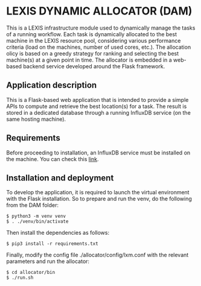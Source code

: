 # LEXIS DYNAMIC ALLOCATOR (DAM)
This is a LEXIS infrastructure module used to dynamically manage the tasks of a running workflow. Each task is dynamically allocated to the best machine in the LEXIS resource pool, considering various performance criteria (load on the machines, number of used cores, etc.). The allocation olicy is based on a greedy strategy for ranking and selecting the best machine(s) at a given point in time. The allocator is embedded in a web-based backend service developed around the Flask framework. 

## Application description
This is a Flask-based web application that is intended to provide a simple APIs to compute and retrieve the best location(s) for a task. The result is stored in a dedicated database through a running InfluxDB service (on the same hosting machine).

## Requirements
Before proceeding to installation, an InfluxDB service must be installed on the machine. You can check this [link](https://docs.influxdata.com/influxdb/v2.0/install/?t=Linux).

## Installation and deployment
To develop the application, it is required to launch the virtual environment with the Flask installation.
So to prepare and run the venv, do the following from the DAM folder:

```
$ python3 -m venv venv
$ . ./venv/bin/activate
```

Then install the dependencies as follows:

```
$ pip3 install -r requirements.txt
```

Finally, modify the config file ./allocator/config/lxm.conf with the relevant parameters and run the allocator:

```
$ cd allocator/bin
$ ./run.sh
```